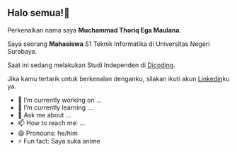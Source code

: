 ## Halo semua!👋

Perkenalkan nama saya **Muchammad Thoriq Ega Maulana**.<br>

Saya seorang **Mahasiswa** S1 Teknik Informatika di Universitas Negeri Surabaya.<br>

Saat ini sedang melakukan Studi Independen di [Dicoding](https://www.dicoding.com/).<br>

Jika kamu tertarik untuk berkenalan denganku, silakan ikuti akun [Linkedin](https://www.linkedin.com/in/thoriq-ega-2b6b69378/)ku ya.

- 🔭 I’m currently working on ...
- 🌱 I’m currently learning ...
- 💬 Ask me about ...
- 📫 How to reach me: ...
- 😄 Pronouns: he/him
- ⚡ Fun fact: Saya suka anime
